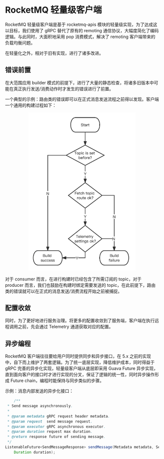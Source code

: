 # RocketMQ 轻量级客户端

RocketMQ 轻量级客户端是基于 rocketmq-apis 模块的轻量级实现，为了达成这以目标，我们使用了 gRPC 替代了原有的 remoting 通信协议，大幅度简化了编码逻辑。与此同时，大面积地采用 pop 消费模式，解决了
remoting 客户端带来的负载均衡问题。

在轻量化之外，相对于旧有实现，进行了诸多改进。

## 错误前置

在大范围应用 builder 模式的前提下，进行了大量的静态检查，将诸多旧版本中可能在真正执行发送/消费动作时才发生的错误进行了前置。

一个典型的示例：路由类的错误即可以在正式消息发送流程之前得以发现。客户端一个通用的构建过程如下：

<div align="center">
<img src="../image/thin_client_build.png" width = "350" alt="客户端构建过程"/>
</div>

对于 consumer 而言，在进行构建时已经包含了所需订阅的 topic，对于 producer 而言，我们也鼓励在构建时绑定需要发送的 topic，在此前提下，路由类的错误就可以在正式的消息发送/消费流程开始之前被捕捉。

## 配置收敛

同时，为了更好地进行服务治理。将更多的配置收敛到了服务端，客户端在执行远程调用之前，先会通过 Telemetry 通道获取对应的配置。

## 异步编程

RocketMQ 客户端往往要给用户同时提供同步和异步接口，在 5.x 之前的实现中，自下而上维护了两套逻辑。为了统一底层实现，降低维护成本，同时得益于 gRPC 完善的异步化实现，轻量级客户端从底层即采用 Guava Future
异步实现，直到面向客户的接口时才进行实现的分叉，保证了逻辑的统一性，同时异步操作形成 Future chain，编程时能保持与同步类似的步骤。

示例：消息内部发送的异步化接口：

```java
    /**
 * Send message asynchronously.
 *
 * @param metadata gRPC request header metadata.
 * @param request  send message request.
 * @param executor gRPC asynchronous executor.
 * @param duration request max duration.
 * @return response future of sending message.
 */
ListenableFuture<SendMessageResponse> sendMessage(Metadata metadata, SendMessageRequest request, Executor executor,
    Duration duration);
```


